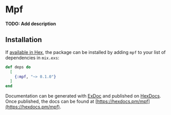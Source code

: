 # Mpf

**TODO: Add description**

## Installation

If [available in Hex](https://hex.pm/docs/publish), the package can be installed
by adding `mpf` to your list of dependencies in `mix.exs`:

```elixir
def deps do
  [
    {:mpf, "~> 0.1.0"}
  ]
end
```

Documentation can be generated with [ExDoc](https://github.com/elixir-lang/ex_doc)
and published on [HexDocs](https://hexdocs.pm). Once published, the docs can
be found at [https://hexdocs.pm/mpf](https://hexdocs.pm/mpf).


